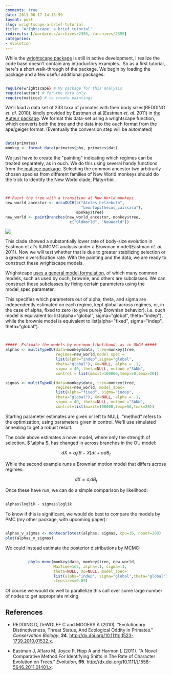```yaml
---
comments: true
date: 2011-08-17 14:15:59
layout: post
slug: wrightscape-a-brief-tutorial
title: 'Wrightscape: a brief tutorial'
redirects: [/wordpress/archives/2355, /archives/2355]
categories:
- evolution
---
```


While the [wrightscape package](https://github.com/cboettig/wrightscape) is still in active development, I realize the code base doesn't contain any introductory examples.  So as a first tutorial, here's a short walk-through of the package.  We begin by loading the package and a few useful additional packages:


```r

require(wrightscape} # My package for this analysis
require(auteur) # for the data only
require(maticce) # to create paintings
```


We'll load a data set of 233 taxa of primates with their body sizes(REDDING _et. al._ 2010), kindly provided by Eastman et al.(Eastman _et. al._ 2011) in [the Auteur package](http://www.carlboettiger.info/archives/2337).  We format this data-set using a wrightscape function, which converts both the tree and the data into the ouch format from the ape/geiger format.  (Eventually the conversion step will be automated)


```r

data(primates)
monkey <- format_data(primates$phy, primates$dat)
```


We just have to create the "painting" indicating which regimes can be treated separately, as in ouch.  We do this using several handy functions from the[ maticce package](http://openwetware.org/wiki/User:Carl_Boettiger/Notebook/Comparative_Phylogenetics/2010/04/18).  Selecting the common ancestor two arbitrarily chosen species from different families of New World monkeys should do the trick to identify the New World clade, Platyrrhini. 


```r


## Paint the tree with a transition at New World monkeys
new_world_ancestor <- mrcaOUCH(c("Ateles_belzebuth",
                                 "Leontopithecus_caissara"), 
                               monkey$tree)
new_world <- paintBranches(new_world_ancestor, monkey$tree,
                            c("OldWorld", "NewWorld"))


```


![]( http://farm7.staticflickr.com/6073/6053510239_a267fea02f_o.png )


This clade showed a substantially lower rate of body-size evolution in Eastman et al's RJMCMC analysis under a Brownian model(Eastman _et. al._ 2011).  Now we will test whether that is due to greater stabilizing selection or a greater diversification rate.  With the painting and the data, we are ready to construct these wrightscape models.  


Wrighstcape [uses a general model formulation](http://www.carlboettiger.info/archives/2027), of which many common models, such as used by ouch, brownie, and others are subclasses.  We can construct these subclasses by fixing certain parameters using the model_spec parameter.  

 This specifies which parameters out of alpha, theta, and sigma are independently estimated on each regime, kept global across regimes, or, in the case of alpha, fixed to zero (to give purely Brownian behavior).  i.e.
ouch model is equivalent to: list(alpha="global", sigma="global", theta="indep"), while the brownie model is equivalent to list(alpha="fixed", sigma="indep", theta="global"). 


```r


#####  Estimate the models by maximum likelihood, as in OUCH #####
alphas <- multiTypeOU(data=monkey$data, tree=monkey$tree,
                      regimes=new_world,model_spec = 
                      list(alpha="indep",sigma="global", 
                      theta="global"), Xo=NULL, alpha = .1, 
                      sigma = 40, theta=NULL, method ="SANN", 
                      control = list(maxit=100000,temp=50,tmax=20))

sigmas <- multiTypeOU(data=monkey$data, tree=monkey$tree, 
                      regimes=new_world, model_spec= 
                      list(alpha="fixed", sigma="indep", 
                      theta="global"), Xo=NULL, alpha = .1,
                      sigma = 40, theta=NULL, method ="SANN",
                      control=list(maxit=100000,temp=50,tmax=20))

```


Starting parameter estimates are given or left to NULL.  "method" refers to the optimization, using parameters given in control.  We'll use simulated annealing to get a robust result.  

The code above estimates a novel model, where only the strength of selection, $ \alpha $, has changed in across branches in the OU model:

$$ dX = \alpha_i ( \theta - X) dt + \sigma dB_t $$

While the second example runs a Brownian motion model that differs across regimes: 
 
$$ dX = \sigma_i dB_t $$


Once these have run, we can do a simple comparison by likelihood:


```r

alphas$loglik - sigmas$loglik
```


To know if this is significant, we would do best to compare the models by PMC (my other package, with upcoming paper):


```r

alphas_v_sigmas <- montecarlotest(alphas, sigmas, cpu=16, nboot=200)
plot(alphas_v_sigmas)
```


We could instead estimate the posterior distributions by MCMC:

```r

          phylo_mcmc(monkey$data, monkey$tree, new_world, 
                     MaxTime=1e5, alpha=.1, sigma=.1, 
                     theta=NULL, Xo=NULL, model_spec=
                     list(alpha="indep", sigma="global",theta="global"),
                     stepsizes=0.05)
```


Of course we would do well to parallelize this call over some large number of nodes to get appropriate mixing.  






## References


- REDDING D, DeWOLFF C and MOOERS A (2010).
"Evolutionary Distinctiveness, Threat Status, And Ecological Oddity in Primates."
*Conservation Biology*, **24**.
<a href="http://dx.doi.org/10.1111/j.1523-1739.2010.01532.x">http://dx.doi.org/10.1111/j.1523-1739.2010.01532.x</a>.

- Eastman J, Alfaro M, Joyce P, Hipp A and Harmon L (2011).
"A Novel Comparative Method For Identifying Shifts in The Rate of Character Evolution on Trees."
*Evolution*, **65**.
<a href="http://dx.doi.org/10.1111/j.1558-5646.2011.01401.x">http://dx.doi.org/10.1111/j.1558-5646.2011.01401.x</a>.
